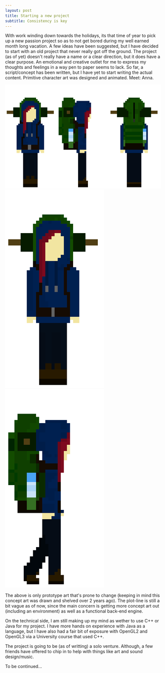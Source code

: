 ```yaml
---
layout: post
title: Starting a new project
subtitle: Consistency is key
---
```


With work winding down towards the holidays, its that time of year to pick up a new passion project so as to not get bored during my well earned month long vacation. A few ideas have been suggested, but I have decided to start with an old project that never really got off the ground. The project (as of yet) doesn't really have a name or a clear direction, but it does have a clear purpose. An emotional and creative outlet for me to express my thoughts and feelings in a way pen to paper seems to lack. So far, a script/concept has been written, but I have yet to start writing the actual content. Primitive character art was designed and animated. Meet: Anna.

![Anna-Concept](/img/2021-11-29-Anna_Pack_Prototype.png)
![Anna-Idle](/img/2021-11-29-Anna_idle.gif)
![Anna-Walk](/img/2021-11-29-Anna_Walking.gif)

The above is only prototype art that's prone to change (keeping in mind this concept art was drawn and shelved over 2 years ago). The plot-line is still a bit vague as of now, since the main concern is getting more concept art out (including an environment) as well as a functional back-end engine.

On the technical side, I am still making up my mind as wether to use C++ or Java for my project. I have more hands on experience with Java as a language, but I have also had a fair bit of exposure with OpenGL2 and OpenGL3 via a University course that used C++.

The project is going to be (as of writting) a solo venture. Although, a few friends have offered to chip in to help with things like art and sound design/music.

To be continued...